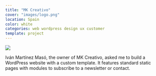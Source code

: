 ```yaml
---
title: "MK Creativo"
cover: "images/logo.png"
location: Spain
color: white
categories: web wordpress design ux customer
template: project
---
```


![](/work/mk-creativo/images/1.png)

Iván Martínez Masó, the owner of MK Creativo, asked me to build a WordPress website with a custom template. It features standard static pages with modules to subscribe to a newsletter or contact.
